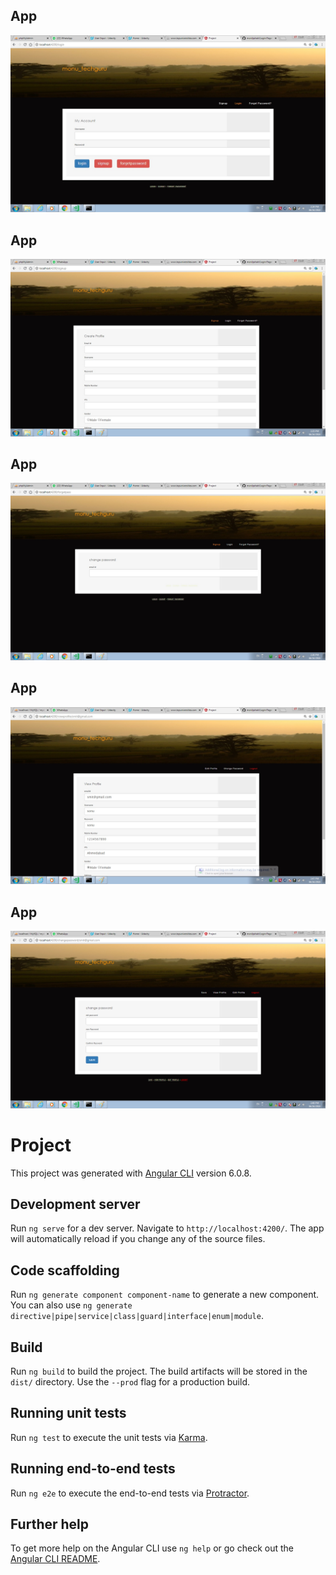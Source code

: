 ## App
![alt tag](https://github.com/monilpshah/Login-Page-Project/blob/master/Login%20Page.jpg)
## App
![alt tag](https://github.com/monilpshah/Login-Page-Project/blob/master/Signup%20Page.jpg)
## App
![alt tag](https://github.com/monilpshah/Login-Page-Project/blob/master/Forgot%20%20Password%20Page.jpg)
## App
![alt tag](https://github.com/monilpshah/Login-Page-Project/blob/master/View%20Profile.jpg)
## App
![alt tag](https://github.com/monilpshah/Login-Page-Project/blob/master/Change%20Password.jpg)

# Project

This project was generated with [Angular CLI](https://github.com/angular/angular-cli) version 6.0.8.

## Development server

Run `ng serve` for a dev server. Navigate to `http://localhost:4200/`. The app will automatically reload if you change any of the source files.

## Code scaffolding

Run `ng generate component component-name` to generate a new component. You can also use `ng generate directive|pipe|service|class|guard|interface|enum|module`.

## Build

Run `ng build` to build the project. The build artifacts will be stored in the `dist/` directory. Use the `--prod` flag for a production build.

## Running unit tests

Run `ng test` to execute the unit tests via [Karma](https://karma-runner.github.io).

## Running end-to-end tests

Run `ng e2e` to execute the end-to-end tests via [Protractor](http://www.protractortest.org/).

## Further help

To get more help on the Angular CLI use `ng help` or go check out the [Angular CLI README](https://github.com/angular/angular-cli/blob/master/README.md).

